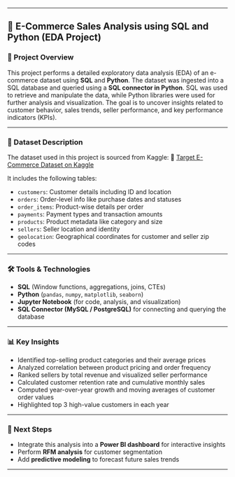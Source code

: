 
---

## 🛒 E-Commerce Sales Analysis using SQL and Python (EDA Project)

### 📌 Project Overview

This project performs a detailed exploratory data analysis (EDA) of an e-commerce dataset using **SQL** and **Python**. The dataset was ingested into a SQL database and queried using a **SQL connector in Python**. SQL was used to retrieve and manipulate the data, while Python libraries were used for further analysis and visualization. The goal is to uncover insights related to customer behavior, sales trends, seller performance, and key performance indicators (KPIs).

---

### 📂 Dataset Description

The dataset used in this project is sourced from Kaggle:
🔗 [Target E-Commerce Dataset on Kaggle](https://www.kaggle.com/datasets/devarajv88/target-dataset?select=products.csv)

It includes the following tables:

* `customers`: Customer details including ID and location
* `orders`: Order-level info like purchase dates and statuses
* `order_items`: Product-wise details per order
* `payments`: Payment types and transaction amounts
* `products`: Product metadata like category and size
* `sellers`: Seller location and identity
* `geolocation`: Geographical coordinates for customer and seller zip codes

---

### 🛠️ Tools & Technologies

* **SQL** (Window functions, aggregations, joins, CTEs)
* **Python** (`pandas`, `numpy`, `matplotlib`, `seaborn`)
* **Jupyter Notebook** (for code, analysis, and visualization)
* **SQL Connector (MySQL / PostgreSQL)** for connecting and querying the database

---

### 📊 Key Insights

* Identified top-selling product categories and their average prices
* Analyzed correlation between product pricing and order frequency
* Ranked sellers by total revenue and visualized seller performance
* Calculated customer retention rate and cumulative monthly sales
* Computed year-over-year growth and moving averages of customer order values
* Highlighted top 3 high-value customers in each year

---

### 🚀 Next Steps

* Integrate this analysis into a **Power BI dashboard** for interactive insights
* Perform **RFM analysis** for customer segmentation
* Add **predictive modeling** to forecast future sales trends

---

